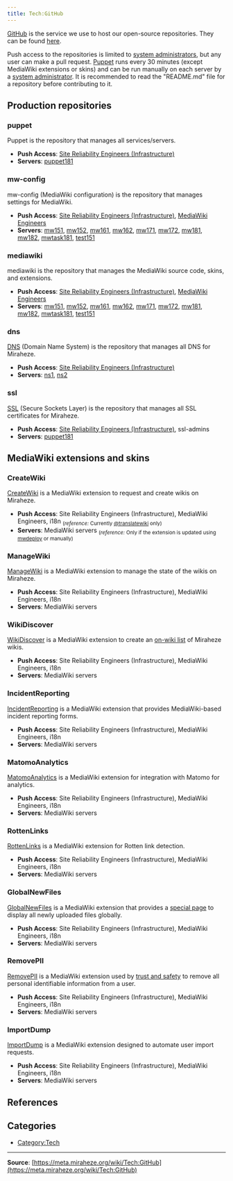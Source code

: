 ```yaml
---
title: Tech:GitHub
---
```


[GitHub](https://meta.miraheze.org/wiki/github:) is the service we use to host our open-source repositories. They can be found [here](https://meta.miraheze.org/wiki/github:miraheze).

Push access to the repositories is limited to [system administrators](https://meta.miraheze.org/wiki/Tech:SRE_Volunteers), but any user can make a pull request. [Puppet](/tech-docs/techpuppet) runs every 30 minutes (except MediaWiki extensions or skins) and can be run manually on each server by a [system administrator](https://meta.miraheze.org/wiki/Tech:SRE_Volunteers). It is recommended to read the "README.md" file for a repository before contributing to it.

## Production repositories 

### puppet 

Puppet is the repository that manages all services/servers.
* **Push Access**: [Site Reliability Engineers (Infrastructure)](/tech-docs/techorganization#team-infrastructure-site-reliability-engineering)
* **Servers**: [puppet181](/tech-docs/techpuppet181)

### mw-config 

mw-config (MediaWiki configuration) is the repository that manages settings for MediaWiki.
* **Push Access**: [Site Reliability Engineers (Infrastructure)](/tech-docs/techorganization#team-infrastructure-site-reliability-engineering), [MediaWiki Engineers](/tech-docs/techorganization#team-mediawiki-site-reliability-engineering)
* **Servers**: [mw151](/tech-docs/techmw151), [mw152](/tech-docs/techmw152), [mw161](/tech-docs/techmw161), [mw162](/tech-docs/techmw162), [mw171](/tech-docs/techmw171), [mw172](/tech-docs/techmw172), [mw181](/tech-docs/techmw181), [mw182](/tech-docs/techmw182), [mwtask181](/tech-docs/techmwtask181), [test151](/tech-docs/techtest151)

### mediawiki 

mediawiki is the repository that manages the MediaWiki source code, skins, and extensions.
* **Push Access**: [Site Reliability Engineers (Infrastructure)](/tech-docs/techorganization#team-infrastructure-site-reliability-engineering), [MediaWiki Engineers](/tech-docs/techorganization#team-mediawiki-site-reliability-engineering)
* **Servers**: [mw151](/tech-docs/techmw151), [mw152](/tech-docs/techmw152), [mw161](/tech-docs/techmw161), [mw162](/tech-docs/techmw162), [mw171](/tech-docs/techmw171), [mw172](/tech-docs/techmw172), [mw181](/tech-docs/techmw181), [mw182](/tech-docs/techmw182), [mwtask181](/tech-docs/techmwtask181), [test151](/tech-docs/techtest151)

### dns 

[DNS](/tech-docs/techdns) (Domain Name System) is the repository that manages all DNS for Miraheze.
* **Push Access**: [Site Reliability Engineers (Infrastructure)](/tech-docs/techorganization#team-infrastructure-site-reliability-engineering)
* **Servers**: [ns1](/tech-docs/techns1), [ns2](/tech-docs/techns2)

### ssl 

[SSL](/tech-docs/techssl_certificates) (Secure Sockets Layer) is the repository that manages all SSL certificates for Miraheze.
* **Push Access**: [Site Reliability Engineers (Infrastructure)](/tech-docs/techorganization#team-infrastructure-site-reliability-engineering), ssl-admins
* **Servers**: [puppet181](/tech-docs/techpuppet181)

## MediaWiki extensions and skins 

### CreateWiki 

[CreateWiki](https://github.com/miraheze/CreateWiki) is a MediaWiki extension to request and create wikis on Miraheze.
* **Push Access**: Site Reliability Engineers (Infrastructure), MediaWiki Engineers, i18n <sub>(*reference:* Currently [@translatewiki](https://github.com/translatewiki) only)</sub>
* **Servers**: MediaWiki servers <sub>(*reference:* Only if the extension is updated using [mwdeploy](/tech-docs/techmwdeploy) or manually)</sub>

### ManageWiki 

[ManageWiki](https://github.com/miraheze/ManageWiki) is a MediaWiki extension to manage the state of the wikis on Miraheze.
* **Push Access**: Site Reliability Engineers (Infrastructure), MediaWiki Engineers, i18n
* **Servers**: MediaWiki servers

### WikiDiscover 

[WikiDiscover](https://github.com/miraheze/WikiDiscover) is a MediaWiki extension to create an [on-wiki list](https://meta.miraheze.org/wiki/Special:WikiDiscover) of Miraheze wikis.
* **Push Access**: Site Reliability Engineers (Infrastructure), MediaWiki Engineers, i18n
* **Servers**: MediaWiki servers

### IncidentReporting 

[IncidentReporting](https://github.com/miraheze/IncidentReporting) is a MediaWiki extension that provides MediaWiki-based incident reporting forms.
* **Push Access**: Site Reliability Engineers (Infrastructure), MediaWiki Engineers, i18n
* **Servers**: MediaWiki servers

### MatomoAnalytics 

[MatomoAnalytics](https://github.com/miraheze/MatomoAnalytics) is a MediaWiki extension for integration with Matomo for analytics.
* **Push Access**: Site Reliability Engineers (Infrastructure), MediaWiki Engineers, i18n
* **Servers**: MediaWiki servers

### RottenLinks 

[RottenLinks](https://github.com/miraheze/RottenLinks) is a MediaWiki extension for Rotten link detection.
* **Push Access**: Site Reliability Engineers (Infrastructure), MediaWiki Engineers, i18n
* **Servers**: MediaWiki servers

### GlobalNewFiles 

[GlobalNewFiles](https://github.com/miraheze/GlobalNewFiles) is a MediaWiki extension that provides a [special page](https://meta.miraheze.org/wiki/Special:GlobalNewFiles) to display all newly uploaded files globally.
* **Push Access**: Site Reliability Engineers (Infrastructure), MediaWiki Engineers, i18n
* **Servers**: MediaWiki servers

### RemovePII 

[RemovePII](https://github.com/miraheze/RemovePII) is a MediaWiki extension used by [trust and safety](https://meta.miraheze.org/wiki/Trust_and_Safety) to remove all personal identifiable information from a user.
* **Push Access**: Site Reliability Engineers (Infrastructure), MediaWiki Engineers, i18n
* **Servers**: MediaWiki servers

### ImportDump 

[ImportDump](https://github.com/miraheze/ImportDump) is a MediaWiki extension designed to automate user import requests.
* **Push Access**: Site Reliability Engineers (Infrastructure), MediaWiki Engineers, i18n
* **Servers**: MediaWiki servers

## References 

## Categories

* [Category:Tech](https://meta.miraheze.org/wiki/Category:Tech)

----
**Source**: [https://meta.miraheze.org/wiki/Tech:GitHub](https://meta.miraheze.org/wiki/Tech:GitHub)